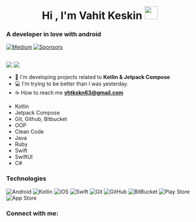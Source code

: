 <h1 align="center">Hi , I'm Vahit Keskin <img src="https://media.giphy.com/media/hvRJCLFzcasrR4ia7z/giphy.gif" width="35"></h1>

<h3>A developer in love with android</h3>

<a href="https://medium.com/@vahitkeskin"><img alt="Medium" src="https://skydoves.github.io/badges/Story-Medium.svg"/></a>
<a href="https://github.com/vahitkeskin"><img alt="Sponsors" src="https://skydoves.github.io/badges/badge_sponsors.svg"/></a>
</br></br>

<img src="https://github-readme-stats.vercel.app/api?username=vahitkeskin&show_icons=true&theme=radical">

<img src="https://github-readme-stats.vercel.app/api/top-langs/?username=vahitkeskin&layout=compact&show_icons=true&theme=radical">

- 🌱 I'm developing projects related to **Kotlin & Jetpack Compose**
- 💻 I'm trying to be better than I was yesterday.
- ☕ How to reach me **vhtkskn63@gmail.com**

* Kotlin
* Jetpack Compose
* Git, Github, Bitbucket
* OOP
* Clean Code
* Java
* Ruby
* Swift
* SwiftUI
* C#

### Technologies

![Android](https://img.shields.io/badge/Android-3DDC84?style=for-the-badge&logo=android&logoColor=white)
![Kotlin](https://img.shields.io/badge/kotlin-%230095D5.svg?style=for-the-badge&logo=kotlin&logoColor=white)
![iOS](https://img.shields.io/badge/iOS-000000?style=for-the-badge&logo=ios&logoColor=white)
![Swift](https://img.shields.io/badge/swift-%23FA7343.svg?style=for-the-badge&logo=swift&logoColor=white)
![Git](https://img.shields.io/badge/git-%23F05033.svg?style=for-the-badge&logo=git&logoColor=white)
![GitHub](https://img.shields.io/badge/github-%23121011.svg?style=for-the-badge&logo=github&logoColor=white)
![BitBucket](https://img.shields.io/badge/bitbucket-%230047B3.svg?style=for-the-badge&logo=bitbucket&logoColor=white")
![Play Store](https://img.shields.io/badge/Google_Play-414141?style=for-the-badge&logo=google-play&logoColor=white")
![App Store](https://img.shields.io/badge/App_Store-0D96F6?style=for-the-badge&logo=app-store&logoColor=white")


<h3 align="left">Connect with me:</h3>
<p align="left">
<a href="https://www.linkedin.com/in/vahit-keskin/"/></a>
</p>
